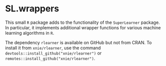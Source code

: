 
# SL.wrappers

This small `R` package adds to the functionality of the `SuperLearner` package. In particular, it implements additional wrapper functions for various machine learning algorithms in `R`.

The dependency `rlearner` is available on GitHub but not from CRAN. To install it from `xnie/rlearner`, use the command `devtools::install_github("xnie/rlearner")` or `remotes::install_github("xnie/rlearner")`.
